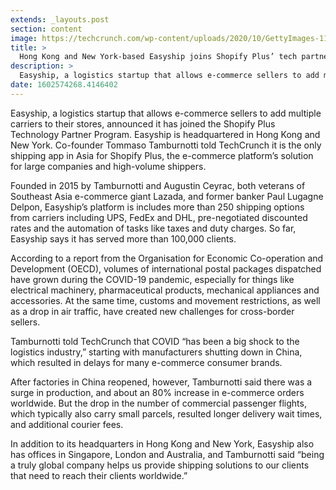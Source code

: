 ```yaml
--- 
extends: _layouts.post 
section: content 
image: https://techcrunch.com/wp-content/uploads/2020/10/GettyImages-118605930.jpg?w=613 
title: > 
  Hong Kong and New York-based Easyship joins Shopify Plus’ tech partner program – TechCrunch 
description: > 
  Easyship, a logistics startup that allows e-commerce sellers to add multiple carriers to their stores, announced it has joined the Shopify Plus Technology Partner Program.Easyship is headquartered in Hong Kong and New York.Co-founder Tommaso Tamburnotti told TechCrunch it is the only shipping app in Asia for Shopify Plus, the e-commerce platform’s solution for large companies and high-volume shippers.Tamburnotti told TechCrunch that COVID “has been a big shock to the logistics industry,” starting with manufacturers shutting down in China, which resulted in delays for many e-commerce consumer brands.After factories in China reopened, however, Tamburnotti said there was a surge in production, and about an 80% increase in e-commerce orders worldwide. 
date: 1602574268.4146402 
--- 
```

Easyship, a logistics startup that allows e-commerce sellers to add multiple carriers to their stores, announced it has joined the Shopify Plus Technology Partner Program. Easyship is headquartered in Hong Kong and New York. Co-founder Tommaso Tamburnotti told TechCrunch it is the only shipping app in Asia for Shopify Plus, the e-commerce platform’s solution for large companies and high-volume shippers.

Founded in 2015 by Tamburnotti and Augustin Ceyrac, both veterans of Southeast Asia e-commerce giant Lazada, and former banker Paul Lugagne Delpon, Easyship’s platform is includes more than 250 shipping options from carriers including UPS, FedEx and DHL, pre-negotiated discounted rates and the automation of tasks like taxes and duty charges. So far, Easyship says it has served more than 100,000 clients.

According to a report from the Organisation for Economic Co-operation and Development (OECD), volumes of international postal packages dispatched have grown during the COVID-19 pandemic, especially for things like electrical machinery, pharmaceutical products, mechanical appliances and accessories. At the same time, customs and movement restrictions, as well as a drop in air traffic, have created new challenges for cross-border sellers.

Tamburnotti told TechCrunch that COVID “has been a big shock to the logistics industry,” starting with manufacturers shutting down in China, which resulted in delays for many e-commerce consumer brands.

After factories in China reopened, however, Tamburnotti said there was a surge in production, and about an 80% increase in e-commerce orders worldwide. But the drop in the number of commercial passenger flights, which typically also carry small parcels, resulted longer delivery wait times, and additional courier fees.

In addition to its headquarters in Hong Kong and New York, Easyship also has offices in Singapore, London and Australia, and Tamburnotti said “being a truly global company helps us provide shipping solutions to our clients that need to reach their clients worldwide.”